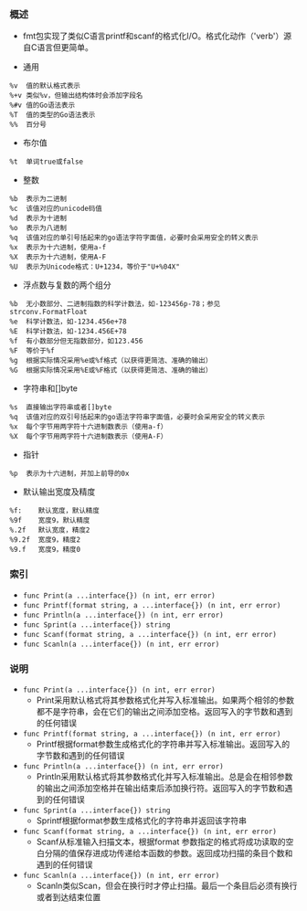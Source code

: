 ### 概述
+ fmt包实现了类似C语言printf和scanf的格式化I/O。格式化动作（'verb'）源自C语言但更简单。

+ 通用
```
%v	值的默认格式表示
%+v	类似%v，但输出结构体时会添加字段名
%#v	值的Go语法表示
%T	值的类型的Go语法表示
%%	百分号
```
+ 布尔值
```
%t	单词true或false
```
+ 整数
```
%b	表示为二进制
%c	该值对应的unicode码值
%d	表示为十进制
%o	表示为八进制
%q	该值对应的单引号括起来的go语法字符字面值，必要时会采用安全的转义表示
%x	表示为十六进制，使用a-f
%X	表示为十六进制，使用A-F
%U	表示为Unicode格式：U+1234，等价于"U+%04X"
```
+ 浮点数与复数的两个组分
```
%b	无小数部分、二进制指数的科学计数法，如-123456p-78；参见strconv.FormatFloat
%e	科学计数法，如-1234.456e+78
%E	科学计数法，如-1234.456E+78
%f	有小数部分但无指数部分，如123.456
%F	等价于%f
%g	根据实际情况采用%e或%f格式（以获得更简洁、准确的输出）
%G	根据实际情况采用%E或%F格式（以获得更简洁、准确的输出）
```
+ 字符串和[]byte
```
%s	直接输出字符串或者[]byte
%q	该值对应的双引号括起来的go语法字符串字面值，必要时会采用安全的转义表示
%x	每个字节用两字符十六进制数表示（使用a-f）
%X	每个字节用两字符十六进制数表示（使用A-F）
```
+ 指针
```
%p	表示为十六进制，并加上前导的0x
```

+ 默认输出宽度及精度
```
%f:    默认宽度，默认精度
%9f    宽度9，默认精度
%.2f   默认宽度，精度2
%9.2f  宽度9，精度2
%9.f   宽度9，精度0
```

### 索引

+ `func Print(a ...interface{}) (n int, err error)`
+ `func Printf(format string, a ...interface{}) (n int, err error)`
+ `func Println(a ...interface{}) (n int, err error)`
+ `func Sprint(a ...interface{}) string`
+ `func Scanf(format string, a ...interface{}) (n int, err error)`
+ `func Scanln(a ...interface{}) (n int, err error)`

### 说明

+ `func Print(a ...interface{}) (n int, err error)`
    + Print采用默认格式将其参数格式化并写入标准输出。如果两个相邻的参数都不是字符串，会在它们的输出之间添加空格。返回写入的字节数和遇到的任何错误
+ `func Printf(format string, a ...interface{}) (n int, err error)`
    + Printf根据format参数生成格式化的字符串并写入标准输出。返回写入的字节数和遇到的任何错误
+ `func Println(a ...interface{}) (n int, err error)`
    + Println采用默认格式将其参数格式化并写入标准输出。总是会在相邻参数的输出之间添加空格并在输出结束后添加换行符。返回写入的字节数和遇到的任何错误
+ `func Sprint(a ...interface{}) string`
    + Sprintf根据format参数生成格式化的字符串并返回该字符串
+ `func Scanf(format string, a ...interface{}) (n int, err error)`
    + Scanf从标准输入扫描文本，根据format 参数指定的格式将成功读取的空白分隔的值保存进成功传递给本函数的参数。返回成功扫描的条目个数和遇到的任何错误
+ `func Scanln(a ...interface{}) (n int, err error)`
    + Scanln类似Scan，但会在换行时才停止扫描。最后一个条目后必须有换行或者到达结束位置